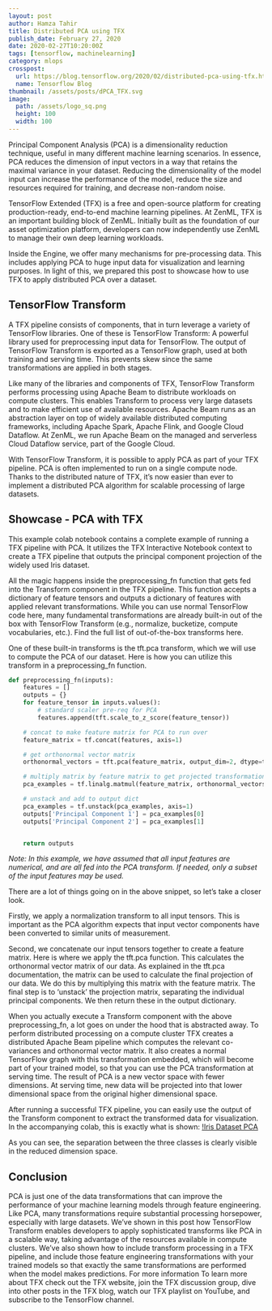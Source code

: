 ```yaml
---
layout: post
author: Hamza Tahir
title: Distributed PCA using TFX
publish_date: February 27, 2020
date: 2020-02-27T10:20:00Z
tags: [tensorflow, machinelearning]
category: mlops
crosspost:
  url: https://blog.tensorflow.org/2020/02/distributed-pca-using-tfx.html
  name: Tensorflow Blog
thumbnail: /assets/posts/dPCA_TFX.svg
image:
  path: /assets/logo_sq.png
  height: 100
  width: 100
---
```


Principal Component Analysis (PCA) is a dimensionality reduction technique, useful in many different machine learning scenarios. In essence, PCA reduces the dimension of input vectors in a way that retains the maximal variance in your dataset. Reducing the dimensionality of the model input can increase the performance of the model, reduce the size and resources required for training, and decrease non-random noise.

TensorFlow Extended (TFX) is a free and open-source platform for creating production-ready, end-to-end machine learning pipelines. At ZenML, TFX is an important building block of ZenML. Initially built as the foundation of our asset optimization platform, developers can now independently use ZenML to manage their own deep learning workloads.

Inside the Engine, we offer many mechanisms for pre-processing data. This includes applying PCA to huge input data for visualization and learning purposes. In light of this, we prepared this post to showcase how to use TFX to apply distributed PCA over a dataset.

## TensorFlow Transform

A TFX pipeline consists of components, that in turn leverage a variety of TensorFlow libraries. One of these is TensorFlow Transform: A powerful library used for preprocessing input data for TensorFlow. The output of TensorFlow Transform is exported as a TensorFlow graph, used at both training and serving time. This prevents skew since the same transformations are applied in both stages.

Like many of the libraries and components of TFX, TensorFlow Transform performs processing using Apache Beam to distribute workloads on compute clusters. This enables Transform to process very large datasets and to make efficient use of available resources. Apache Beam runs as an abstraction layer on top of widely available distributed computing frameworks, including Apache Spark, Apache Flink, and Google Cloud Dataflow. At ZenML, we run Apache Beam on the managed and serverless Cloud Dataflow service, part of the Google Cloud.

With TensorFlow Transform, it is possible to apply PCA as part of your TFX pipeline. PCA is often implemented to run on a single compute node. Thanks to the distributed nature of TFX, it’s now easier than ever to implement a distributed PCA algorithm for scalable processing of large datasets.

## Showcase - PCA with TFX

This example colab notebook contains a complete example of running a TFX pipeline with PCA. It utilizes the TFX Interactive Notebook context to create a TFX pipeline that outputs the principal component projection of the widely used Iris dataset.

All the magic happens inside the preprocessing_fn function that gets fed into the Transform component in the TFX pipeline. This function accepts a dictionary of feature tensors and outputs a dictionary of features with applied relevant transformations. While you can use normal TensorFlow code here, many fundamental transformations are already built-in out of the box with TensorFlow Transform (e.g., normalize, bucketize, compute vocabularies, etc.). Find the full list of out-of-the-box transforms here.

One of these built-in transforms is the tft.pca transform, which we will use to compute the PCA of our dataset. Here is how you can utilize this transform in a preprocessing_fn function.

```python
def preprocessing_fn(inputs):
    features = []
    outputs = {}
    for feature_tensor in inputs.values():
        # standard scaler pre-req for PCA
        features.append(tft.scale_to_z_score(feature_tensor))

    # concat to make feature matrix for PCA to run over
    feature_matrix = tf.concat(features, axis=1)

    # get orthonormal vector matrix
    orthonormal_vectors = tft.pca(feature_matrix, output_dim=2, dtype=tf.float32)

    # multiply matrix by feature matrix to get projected transformation
    pca_examples = tf.linalg.matmul(feature_matrix, orthonormal_vectors)

    # unstack and add to output dict
    pca_examples = tf.unstack(pca_examples, axis=1)
    outputs['Principal Component 1'] = pca_examples[0]
    outputs['Principal Component 2'] = pca_examples[1]


    return outputs
```

_Note: In this example, we have assumed that all input features are numerical, and are all fed into the PCA transform. If needed, only a subset of the input features may be used._

There are a lot of things going on in the above snippet, so let’s take a closer look.

Firstly, we apply a normalization transform to all input tensors. This is important as the PCA algorithm expects that input vector components have been converted to similar units of measurement.

Second, we concatenate our input tensors together to create a feature matrix. Here is where we apply the tft.pca function. This calculates the orthonormal vector matrix of our data. As explained in the tft.pca documentation, the matrix can be used to calculate the final projection of our data. We do this by multiplying this matrix with the feature matrix. The final step is to ‘unstack’ the projection matrix, separating the individual principal components. We then return these in the output dictionary.

When you actually execute a Transform component with the above preprocessing_fn, a lot goes on under the hood that is abstracted away. To perform distributed processing on a compute cluster TFX creates a distributed Apache Beam pipeline which computes the relevant co-variances and orthonormal vector matrix. It also creates a normal TensorFlow graph with this transformation embedded, which will become part of your trained model, so that you can use the PCA transformation at serving time. The result of PCA is a new vector space with fewer dimensions. At serving time, new data will be projected into that lower dimensional space from the original higher dimensional space.

After running a successful TFX pipeline, you can easily use the output of the Transform component to extract the transformed data for visualization. In the accompanying colab, this is exactly what is shown:
[!Iris Dataset PCA](assets/posts/distributed_pca_01.png)

As you can see, the separation between the three classes is clearly visible in the reduced dimension space.

## Conclusion

PCA is just one of the data transformations that can improve the performance of your machine learning models through feature engineering. Like PCA, many transformations require substantial processing horsepower, especially with large datasets. We’ve shown in this post how TensorFlow Transform enables developers to apply sophisticated transforms like PCA in a scalable way, taking advantage of the resources available in compute clusters. We’ve also shown how to include transform processing in a TFX pipeline, and include those feature engineering transformations with your trained models so that exactly the same transformations are performed when the model makes predictions.
For more information
To learn more about TFX check out the TFX website, join the TFX discussion group, dive into other posts in the TFX blog, watch our TFX playlist on YouTube, and subscribe to the TensorFlow channel.
